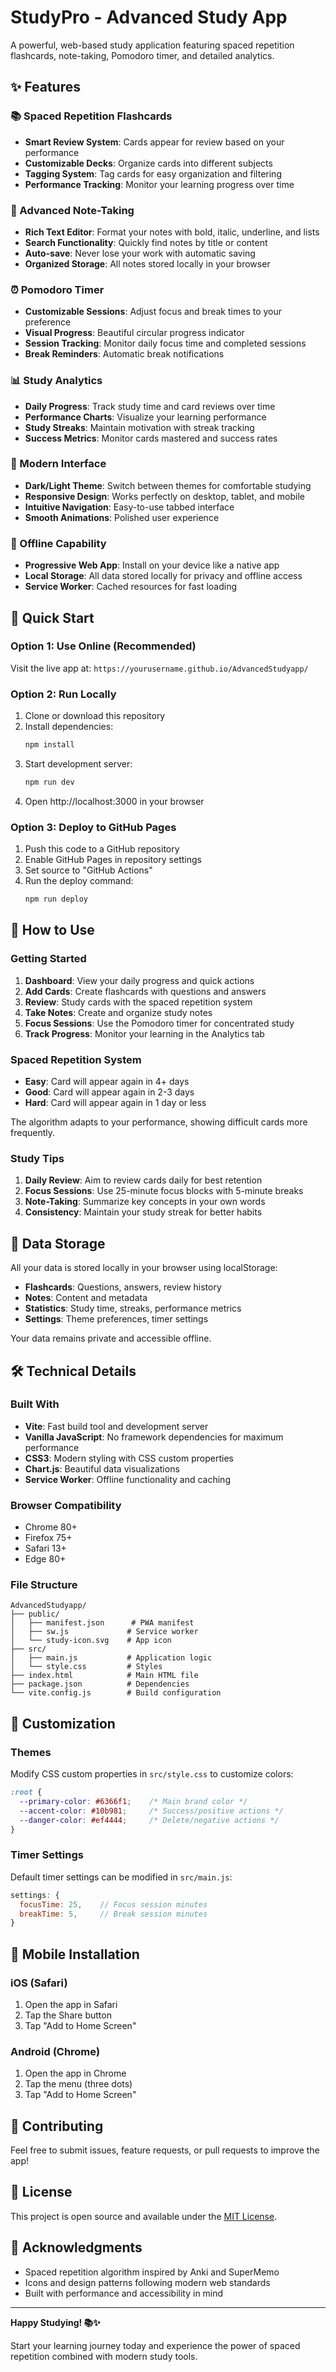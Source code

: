 # StudyPro - Advanced Study App

A powerful, web-based study application featuring spaced repetition flashcards, note-taking, Pomodoro timer, and detailed analytics.

## ✨ Features

### 📚 Spaced Repetition Flashcards
- **Smart Review System**: Cards appear for review based on your performance
- **Customizable Decks**: Organize cards into different subjects
- **Tagging System**: Tag cards for easy organization and filtering
- **Performance Tracking**: Monitor your learning progress over time

### 📝 Advanced Note-Taking
- **Rich Text Editor**: Format your notes with bold, italic, underline, and lists
- **Search Functionality**: Quickly find notes by title or content
- **Auto-save**: Never lose your work with automatic saving
- **Organized Storage**: All notes stored locally in your browser

### ⏰ Pomodoro Timer
- **Customizable Sessions**: Adjust focus and break times to your preference
- **Visual Progress**: Beautiful circular progress indicator
- **Session Tracking**: Monitor daily focus time and completed sessions
- **Break Reminders**: Automatic break notifications

### 📊 Study Analytics
- **Daily Progress**: Track study time and card reviews over time
- **Performance Charts**: Visualize your learning performance
- **Study Streaks**: Maintain motivation with streak tracking
- **Success Metrics**: Monitor cards mastered and success rates

### 🎨 Modern Interface
- **Dark/Light Theme**: Switch between themes for comfortable studying
- **Responsive Design**: Works perfectly on desktop, tablet, and mobile
- **Intuitive Navigation**: Easy-to-use tabbed interface
- **Smooth Animations**: Polished user experience

### 🔄 Offline Capability
- **Progressive Web App**: Install on your device like a native app
- **Local Storage**: All data stored locally for privacy and offline access
- **Service Worker**: Cached resources for fast loading

## 🚀 Quick Start

### Option 1: Use Online (Recommended)
Visit the live app at: `https://yourusername.github.io/AdvancedStudyapp/`

### Option 2: Run Locally
1. Clone or download this repository
2. Install dependencies:
   ```bash
   npm install
   ```
3. Start development server:
   ```bash
   npm run dev
   ```
4. Open http://localhost:3000 in your browser

### Option 3: Deploy to GitHub Pages
1. Push this code to a GitHub repository
2. Enable GitHub Pages in repository settings
3. Set source to "GitHub Actions"
4. Run the deploy command:
   ```bash
   npm run deploy
   ```

## 🎯 How to Use

### Getting Started
1. **Dashboard**: View your daily progress and quick actions
2. **Add Cards**: Create flashcards with questions and answers
3. **Review**: Study cards with the spaced repetition system
4. **Take Notes**: Create and organize study notes
5. **Focus Sessions**: Use the Pomodoro timer for concentrated study
6. **Track Progress**: Monitor your learning in the Analytics tab

### Spaced Repetition System
- **Easy**: Card will appear again in 4+ days
- **Good**: Card will appear again in 2-3 days  
- **Hard**: Card will appear again in 1 day or less

The algorithm adapts to your performance, showing difficult cards more frequently.

### Study Tips
1. **Daily Review**: Aim to review cards daily for best retention
2. **Focus Sessions**: Use 25-minute focus blocks with 5-minute breaks
3. **Note-Taking**: Summarize key concepts in your own words
4. **Consistency**: Maintain your study streak for better habits

## 💾 Data Storage

All your data is stored locally in your browser using localStorage:
- **Flashcards**: Questions, answers, review history
- **Notes**: Content and metadata
- **Statistics**: Study time, streaks, performance metrics
- **Settings**: Theme preferences, timer settings

Your data remains private and accessible offline.

## 🛠 Technical Details

### Built With
- **Vite**: Fast build tool and development server
- **Vanilla JavaScript**: No framework dependencies for maximum performance
- **CSS3**: Modern styling with CSS custom properties
- **Chart.js**: Beautiful data visualizations
- **Service Worker**: Offline functionality and caching

### Browser Compatibility
- Chrome 80+
- Firefox 75+
- Safari 13+
- Edge 80+

### File Structure
```
AdvancedStudyapp/
├── public/
│   ├── manifest.json      # PWA manifest
│   ├── sw.js             # Service worker
│   └── study-icon.svg    # App icon
├── src/
│   ├── main.js           # Application logic
│   └── style.css         # Styles
├── index.html            # Main HTML file
├── package.json          # Dependencies
└── vite.config.js        # Build configuration
```

## 🔧 Customization

### Themes
Modify CSS custom properties in `src/style.css` to customize colors:
```css
:root {
  --primary-color: #6366f1;    /* Main brand color */
  --accent-color: #10b981;     /* Success/positive actions */
  --danger-color: #ef4444;     /* Delete/negative actions */
}
```

### Timer Settings
Default timer settings can be modified in `src/main.js`:
```javascript
settings: {
  focusTime: 25,    // Focus session minutes
  breakTime: 5,     // Break session minutes
}
```

## 📱 Mobile Installation

### iOS (Safari)
1. Open the app in Safari
2. Tap the Share button
3. Tap "Add to Home Screen"

### Android (Chrome)
1. Open the app in Chrome
2. Tap the menu (three dots)
3. Tap "Add to Home Screen"

## 🤝 Contributing

Feel free to submit issues, feature requests, or pull requests to improve the app!

## 📄 License

This project is open source and available under the [MIT License](LICENSE).

## 🙏 Acknowledgments

- Spaced repetition algorithm inspired by Anki and SuperMemo
- Icons and design patterns following modern web standards
- Built with performance and accessibility in mind

---

**Happy Studying! 📚✨**

Start your learning journey today and experience the power of spaced repetition combined with modern study tools.
